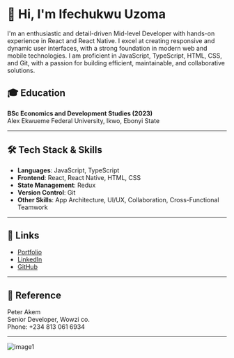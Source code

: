 # 👋 Hi, I'm Ifechukwu Uzoma

I'm an enthusiastic and detail-driven Mid-level Developer with hands-on experience in React and React Native. I excel at creating responsive and dynamic user interfaces, with a strong foundation in modern web and mobile technologies. I am proficient in JavaScript, TypeScript, HTML, CSS, and Git, with a passion for building efficient, maintainable, and collaborative solutions.


## 🎓 Education

**BSc Economics and Development Studies (2023)**  
Alex Ekwueme Federal University, Ikwo, Ebonyi State

---

## 🛠️ Tech Stack & Skills

- **Languages**: JavaScript, TypeScript
- **Frontend**: React, React Native, HTML, CSS
- **State Management**: Redux
- **Version Control**: Git
- **Other Skills**: App Architecture, UI/UX, Collaboration, Cross-Functional Teamwork

---

## 🔗 Links

- [Portfolio](https://Johnsonbright.github.io/Ifechukwu-Profile/)
- [LinkedIn](https://www.linkedin.com/in/ifechukwu-uzoma)
- [GitHub](https://github.com/Johnsonbright?tab=repositories)

---

## 📝 Reference

Peter Akem  
Senior Developer, Wowzi co.  
Phone: +234 813 061 6934

---

![image1](image1)
